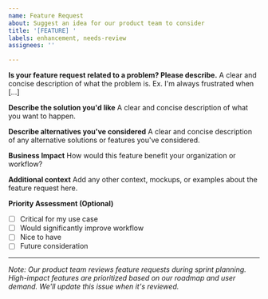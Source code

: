 ```yaml
---
name: Feature Request
about: Suggest an idea for our product team to consider
title: '[FEATURE] '
labels: enhancement, needs-review
assignees: ''

---
```


**Is your feature request related to a problem? Please describe.**
A clear and concise description of what the problem is. Ex. I'm always frustrated when [...]

**Describe the solution you'd like**
A clear and concise description of what you want to happen.

**Describe alternatives you've considered**
A clear and concise description of any alternative solutions or features you've considered.

**Business Impact**
How would this feature benefit your organization or workflow?

**Additional context**
Add any other context, mockups, or examples about the feature request here.

**Priority Assessment (Optional)**
- [ ] Critical for my use case
- [ ] Would significantly improve workflow
- [ ] Nice to have
- [ ] Future consideration

---
*Note: Our product team reviews feature requests during sprint planning. High-impact features are prioritized based on our roadmap and user demand. We'll update this issue when it's reviewed.*